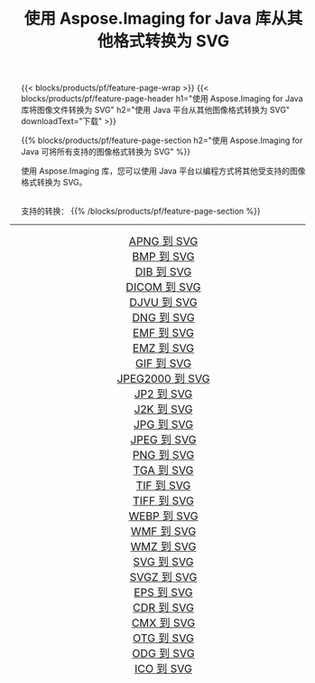 ﻿---
title: 使用 Aspose.Imaging for Java 库从其他格式转换为 SVG 
weight: 3920
url: /zh-hans/java/conversion/to/svg/ 
lang: zh-hans
langdirlevel: 2
locales: zh-hans,ja,it,ru,de,es,fr,nl,id,lt,pl,pt,vi,tr,ko,zh-hant,ar,hi,th,sv,cs,uk,he
description: 使用 Aspose.Imaging，您可以使用 Java 从其他格式转换为 SVG
---

{{< blocks/products/pf/feature-page-wrap >}}
{{< blocks/products/pf/feature-page-header h1="使用 Aspose.Imaging for Java 库将图像文件转换为 SVG" h2="使用 Java 平台从其他图像格式转换为 SVG" downloadText="下载" >}}


{{% blocks/products/pf/feature-page-section  h2="使用 Aspose.Imaging for Java 可将所有支持的图像格式转换为 SVG" %}}
<p align=justify>使用 Aspose.Imaging 库，您可以使用 Java 平台以编程方式将其他受支持的图像格式转换为 SVG。</p>
<br/>
支持的转换：
{{% /blocks/products/pf/feature-page-section %}}
<div class="container-fluid productfamilypage bg-gray">
    <div class="convertypes bg-gray agp-content section">
        <div class="container">
		<hr style="margin-left:-20px;"/>
		<div class="row other-converters" style="gap: 10px;font-size: 19px;text-align:center;">
		    <div class='col-md-2 other-converter remove-lp remove-rp'><a href="/imaging/zh-hans/java/conversion/apng-to-svg/" style="padding:15px;">APNG 到 SVG</a></div>
<div class='col-md-2 other-converter remove-lp remove-rp'><a href="/imaging/zh-hans/java/conversion/bmp-to-svg/" style="padding:15px;">BMP 到 SVG</a></div>
<div class='col-md-2 other-converter remove-lp remove-rp'><a href="/imaging/zh-hans/java/conversion/dib-to-svg/" style="padding:15px;">DIB 到 SVG</a></div>
<div class='col-md-2 other-converter remove-lp remove-rp'><a href="/imaging/zh-hans/java/conversion/dicom-to-svg/" style="padding:15px;">DICOM 到 SVG</a></div>
<div class='col-md-2 other-converter remove-lp remove-rp'><a href="/imaging/zh-hans/java/conversion/djvu-to-svg/" style="padding:15px;">DJVU 到 SVG</a></div>
<div class='col-md-2 other-converter remove-lp remove-rp'><a href="/imaging/zh-hans/java/conversion/dng-to-svg/" style="padding:15px;">DNG 到 SVG</a></div>
<div class='col-md-2 other-converter remove-lp remove-rp'><a href="/imaging/zh-hans/java/conversion/emf-to-svg/" style="padding:15px;">EMF 到 SVG</a></div>
<div class='col-md-2 other-converter remove-lp remove-rp'><a href="/imaging/zh-hans/java/conversion/emz-to-svg/" style="padding:15px;">EMZ 到 SVG</a></div>
<div class='col-md-2 other-converter remove-lp remove-rp'><a href="/imaging/zh-hans/java/conversion/gif-to-svg/" style="padding:15px;">GIF 到 SVG</a></div>
<div class='col-md-2 other-converter remove-lp remove-rp'><a href="/imaging/zh-hans/java/conversion/jpeg2000-to-svg/" style="padding:15px;">JPEG2000 到 SVG</a></div>
<div class='col-md-2 other-converter remove-lp remove-rp'><a href="/imaging/zh-hans/java/conversion/jp2-to-svg/" style="padding:15px;">JP2 到 SVG</a></div>
<div class='col-md-2 other-converter remove-lp remove-rp'><a href="/imaging/zh-hans/java/conversion/j2k-to-svg/" style="padding:15px;">J2K 到 SVG</a></div>
<div class='col-md-2 other-converter remove-lp remove-rp'><a href="/imaging/zh-hans/java/conversion/jpg-to-svg/" style="padding:15px;">JPG 到 SVG</a></div>
<div class='col-md-2 other-converter remove-lp remove-rp'><a href="/imaging/zh-hans/java/conversion/jpeg-to-svg/" style="padding:15px;">JPEG 到 SVG</a></div>
<div class='col-md-2 other-converter remove-lp remove-rp'><a href="/imaging/zh-hans/java/conversion/png-to-svg/" style="padding:15px;">PNG 到 SVG</a></div>
<div class='col-md-2 other-converter remove-lp remove-rp'><a href="/imaging/zh-hans/java/conversion/tga-to-svg/" style="padding:15px;">TGA 到 SVG</a></div>
<div class='col-md-2 other-converter remove-lp remove-rp'><a href="/imaging/zh-hans/java/conversion/tif-to-svg/" style="padding:15px;">TIF 到 SVG</a></div>
<div class='col-md-2 other-converter remove-lp remove-rp'><a href="/imaging/zh-hans/java/conversion/tiff-to-svg/" style="padding:15px;">TIFF 到 SVG</a></div>
<div class='col-md-2 other-converter remove-lp remove-rp'><a href="/imaging/zh-hans/java/conversion/webp-to-svg/" style="padding:15px;">WEBP 到 SVG</a></div>
<div class='col-md-2 other-converter remove-lp remove-rp'><a href="/imaging/zh-hans/java/conversion/wmf-to-svg/" style="padding:15px;">WMF 到 SVG</a></div>
<div class='col-md-2 other-converter remove-lp remove-rp'><a href="/imaging/zh-hans/java/conversion/wmz-to-svg/" style="padding:15px;">WMZ 到 SVG</a></div>
<div class='col-md-2 other-converter remove-lp remove-rp'><a href="/imaging/zh-hans/java/conversion/svg-to-svg/" style="padding:15px;">SVG 到 SVG</a></div>
<div class='col-md-2 other-converter remove-lp remove-rp'><a href="/imaging/zh-hans/java/conversion/svgz-to-svg/" style="padding:15px;">SVGZ 到 SVG</a></div>
<div class='col-md-2 other-converter remove-lp remove-rp'><a href="/imaging/zh-hans/java/conversion/eps-to-svg/" style="padding:15px;">EPS 到 SVG</a></div>
<div class='col-md-2 other-converter remove-lp remove-rp'><a href="/imaging/zh-hans/java/conversion/cdr-to-svg/" style="padding:15px;">CDR 到 SVG</a></div>
<div class='col-md-2 other-converter remove-lp remove-rp'><a href="/imaging/zh-hans/java/conversion/cmx-to-svg/" style="padding:15px;">CMX 到 SVG</a></div>
<div class='col-md-2 other-converter remove-lp remove-rp'><a href="/imaging/zh-hans/java/conversion/otg-to-svg/" style="padding:15px;">OTG 到 SVG</a></div>
<div class='col-md-2 other-converter remove-lp remove-rp'><a href="/imaging/zh-hans/java/conversion/odg-to-svg/" style="padding:15px;">ODG 到 SVG</a></div>
<div class='col-md-2 other-converter remove-lp remove-rp'><a href="/imaging/zh-hans/java/conversion/ico-to-svg/" style="padding:15px;">ICO 到 SVG</a></div>
                </div>
        </div>
    </div>
</div>
<br/>

